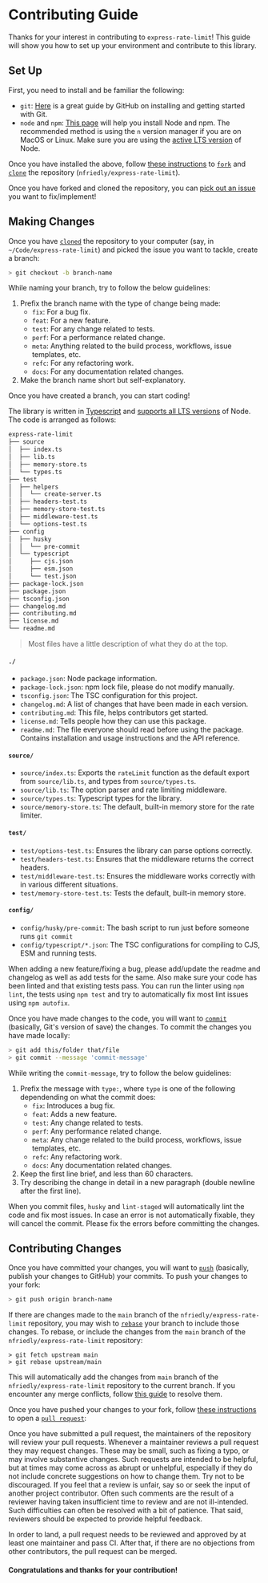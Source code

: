 # Contributing Guide

Thanks for your interest in contributing to `express-rate-limit`! This guide
will show you how to set up your environment and contribute to this library.

## Set Up

First, you need to install and be familiar the following:

- `git`: [Here](https://github.com/git-guides) is a great guide by GitHub on
  installing and getting started with Git.
- `node` and `npm`: [This page](https://nodejs.org/en/download/package-manager/)
  will help you install Node and npm. The recommended method is using the `n`
  version manager if you are on MacOS or Linux. Make sure you are using the
  [active LTS version](https://github.com/nodejs/Release#release-schedule) of
  Node.

Once you have installed the above, follow
[these instructions](https://docs.github.com/en/get-started/quickstart/fork-a-repo)
to
[`fork`](https://docs.github.com/en/pull-requests/collaborating-with-pull-requests/working-with-forks)
and [`clone`](https://github.com/git-guides/git-clone) the repository
(`nfriedly/express-rate-limit`).

Once you have forked and cloned the repository, you can
[pick out an issue](https://github.com/nfriedly/express-rate-limit/issues?q=is%3Aissue+is%3Aopen+sort%3Aupdated-desc)
you want to fix/implement!

## Making Changes

Once you have [`cloned`](https://github.com/git-guides/git-clone) the repository
to your computer (say, in `~/Code/express-rate-limit`) and picked the issue you
want to tackle, create a branch:

```sh
> git checkout -b branch-name
```

While naming your branch, try to follow the below guidelines:

1. Prefix the branch name with the type of change being made:
   - `fix`: For a bug fix.
   - `feat`: For a new feature.
   - `test`: For any change related to tests.
   - `perf`: For a performance related change.
   - `meta`: Anything related to the build process, workflows, issue templates,
     etc.
   - `refc`: For any refactoring work.
   - `docs`: For any documentation related changes.
2. Make the branch name short but self-explanatory.

Once you have created a branch, you can start coding!

The library is written in
[Typescript](https://github.com/microsoft/TypeScript#readme) and
[supports all LTS versions](https://github.com/nodejs/Release#release-schedule)
of Node. The code is arranged as follows:

```sh
express-rate-limit
├── source
│  ├── index.ts
│  ├── lib.ts
│  ├── memory-store.ts
│  └── types.ts
├── test
│  ├── helpers
│  │  └── create-server.ts
│  ├── headers-test.ts
│  ├── memory-store-test.ts
│  ├── middleware-test.ts
│  └── options-test.ts
├── config
│  ├── husky
│  │  └── pre-commit
│  └── typescript
│     ├── cjs.json
│     ├── esm.json
│     └── test.json
├── package-lock.json
├── package.json
├── tsconfig.json
├── changelog.md
├── contributing.md
├── license.md
└── readme.md
```

> Most files have a little description of what they do at the top.

#### `./`

- `package.json`: Node package information.
- `package-lock.json`: npm lock file, please do not modify manually.
- `tsconfig.json`: The TSC configuration for this project.
- `changelog.md`: A list of changes that have been made in each version.
- `contributing.md`: This file, helps contributors get started.
- `license.md`: Tells people how they can use this package.
- `readme.md`: The file everyone should read before using the package. Contains
  installation and usage instructions and the API reference.

#### `source/`

- `source/index.ts`: Exports the `rateLimit` function as the default export from
  `source/lib.ts`, and types from `source/types.ts`.
- `source/lib.ts`: The option parser and rate limiting middleware.
- `source/types.ts`: Typescript types for the library.
- `source/memory-store.ts`: The default, built-in memory store for the rate
  limiter.

#### `test/`

- `test/options-test.ts`: Ensures the library can parse options correctly.
- `test/headers-test.ts`: Ensures that the middleware returns the correct
  headers.
- `test/middleware-test.ts`: Ensures the middleware works correctly with in
  various different situations.
- `test/memory-store-test.ts`: Tests the default, built-in memory store.

#### `config/`

- `config/husky/pre-commit`: The bash script to run just before someone runs
  `git commit`
- `config/typescript/*.json`: The TSC configurations for compiling to CJS, ESM
  and running tests.

When adding a new feature/fixing a bug, please add/update the readme and
changelog as well as add tests for the same. Also make sure your code has been
linted and that existing tests pass. You can run the linter using `npm lint`,
the tests using `npm test` and try to automatically fix most lint issues using
`npm autofix`.

Once you have made changes to the code, you will want to
[`commit`](https://github.com/git-guides/git-commit) (basically, Git's version
of save) the changes. To commit the changes you have made locally:

```sh
> git add this/folder that/file
> git commit --message 'commit-message'
```

While writing the `commit-message`, try to follow the below guidelines:

1. Prefix the message with `type:`, where `type` is one of the following
   dependending on what the commit does:
   - `fix`: Introduces a bug fix.
   - `feat`: Adds a new feature.
   - `test`: Any change related to tests.
   - `perf`: Any performance related change.
   - `meta`: Any change related to the build process, workflows, issue
     templates, etc.
   - `refc`: Any refactoring work.
   - `docs`: Any documentation related changes.
2. Keep the first line brief, and less than 60 characters.
3. Try describing the change in detail in a new paragraph (double newline after
   the first line).

When you commit files, `husky` and `lint-staged` will automatically lint the
code and fix most issues. In case an error is not automatically fixable, they
will cancel the commit. Please fix the errors before committing the changes.

## Contributing Changes

Once you have committed your changes, you will want to
[`push`](https://github.com/git-guides/git-push) (basically, publish your
changes to GitHub) your commits. To push your changes to your fork:

```sh
> git push origin branch-name
```

If there are changes made to the `main` branch of the
`nfriedly/express-rate-limit` repository, you may wish to
[`rebase`](https://docs.github.com/en/get-started/using-git/about-git-rebase)
your branch to include those changes. To rebase, or include the changes from the
`main` branch of the `nfriedly/express-rate-limit` repository:

```
> git fetch upstream main
> git rebase upstream/main
```

This will automatically add the changes from `main` branch of the
`nfriedly/express-rate-limit` repository to the current branch. If you encounter
any merge conflicts, follow
[this guide](https://docs.github.com/en/get-started/using-git/resolving-merge-conflicts-after-a-git-rebase)
to resolve them.

Once you have pushed your changes to your fork, follow
[these instructions](https://docs.github.com/en/pull-requests/collaborating-with-pull-requests/proposing-changes-to-your-work-with-pull-requests/creating-a-pull-request-from-a-fork)
to open a
[`pull request`](https://docs.github.com/en/pull-requests/collaborating-with-pull-requests/proposing-changes-to-your-work-with-pull-requests/about-pull-requests):

Once you have submitted a pull request, the maintainers of the repository will
review your pull requests. Whenever a maintainer reviews a pull request they may
request changes. These may be small, such as fixing a typo, or may involve
substantive changes. Such requests are intended to be helpful, but at times may
come across as abrupt or unhelpful, especially if they do not include concrete
suggestions on how to change them. Try not to be discouraged. If you feel that a
review is unfair, say so or seek the input of another project contributor. Often
such comments are the result of a reviewer having taken insufficient time to
review and are not ill-intended. Such difficulties can often be resolved with a
bit of patience. That said, reviewers should be expected to provide helpful
feedback.

In order to land, a pull request needs to be reviewed and approved by at least
one maintainer and pass CI. After that, if there are no objections from other
contributors, the pull request can be merged.

#### Congratulations and thanks for your contribution!
